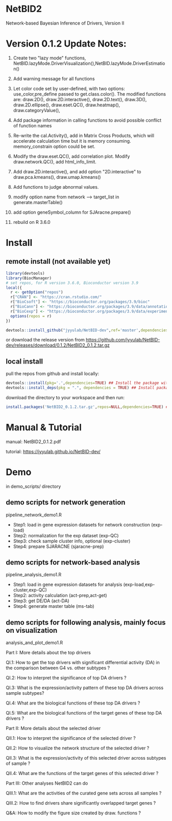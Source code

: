 # NetBID2
Network-based Bayesian Inference of Drivers, Version II

# Version 0.1.2 Update Notes:

1. Create two "lazy mode" functions, NetBID.lazyMode.DriverVisualization(),NetBID.lazyMode.DriverEstimation()

2. Add warning message for all functions

3. Let color code set by user-defined, with two options: use_color,pre_define passed to get.class.color(). 
The modified functions are: 
draw.2D(), draw.2D.interactive(), draw.2D.text(), draw.3D(), draw.2D.ellipse(), draw.eset.QC(), draw.heatmap(), draw.categoryValue(), 

4. Add package information in calling functions to avoid possible conflict of function names

5. Re-write the cal.Activity(), add in Matrix Cross Products, which will accelerate calculation time but it is memory consuming. memory_constrain option could be set.

6. Modify the draw.eset.QC(), add correlation plot. Modify draw.network.QC(), add html_info_limit. 

7. Add draw.2D.interactive(), and add option "2D.interactive" to draw.pca.kmeans(), draw.umap.kmeans()

8. Add functions to judge abnormal values.

9. modify option name from network --> target_list in generate.masterTable()

10. add option geneSymbol_column for SJAracne.prepare()

11. rebuild on R 3.6.0

# Install

## remote install (not available yet)

```R
library(devtools)
library(BiocManager)
# set repos, for R version 3.6.0, Bioconductor version 3.9
local({
  r <- getOption("repos")
  r["CRAN"] <- "https://cran.rstudio.com/"
  r["BioCsoft"] <- "https://bioconductor.org/packages/3.9/bioc"
  r["BioCann"] <- "https://bioconductor.org/packages/3.9/data/annotation"
  r["BioCexp"] <- "https://bioconductor.org/packages/3.9/data/experiment"
  options(repos = r)
})

devtools::install_github("jyyulab/NetBID-dev",ref='master',dependencies='Depends') 
```

or download the release version from https://github.com/jyyulab/NetBID-dev/releases/download/0.1.2/NetBID2_0.1.2.tar.gz

## local install

pull the repos from github and install locally:

```R
devtools::install(pkg='.',dependencies=TRUE) ## Install the package with dependencies.
devtools::install_deps(pkg = ".", dependencies = TRUE) ## Install package dependencies if needed.
```

download the directory to your workspace and then run:

```R
install.packages('NetBID2_0.1.2.tar.gz',repos=NULL,dependencies=TRUE) ## 
```

# Manual & Tutorial

manual: NetBID2_0.1.2.pdf

tutorial: https://jyyulab.github.io/NetBID-dev/

# Demo
in demo_scripts/ directory

## demo scripts for network generation 
pipeline_network_demo1.R
* Step1: load in gene expression datasets for network construction (exp-load)
* Step2: normalization for the exp dataset (exp-QC)
* Step3: check sample cluster info, optional (exp-cluster)
* Step4: prepare SJARACNE (sjaracne-prep)

## demo scripts for network-based analysis
pipeline_analysis_demo1.R
* Step1: load in gene expression datasets for analysis (exp-load,exp-cluster,exp-QC)
* Step2: activity calculation (act-prep,act-get)
* Step3: get DE/DA (act-DA)
* Step4: generate master table (ms-tab)

## demo scripts for following analysis, mainly focus on visualization
analysis_and_plot_demo1.R

Part I: More details about the top drivers

QI.1: How to get the top drivers with significant differential activity (DA) in the comparison between G4 vs. other subtypes ?

QI.2: How to interpret the significance of top DA drivers ?

QI.3: What is the expression/activity pattern of these top DA drivers across sample subtypes?

QI.4: What are the biological functions of these top DA drivers ?

QI.5: What are the biological functions of the target genes of these top DA drivers ?

Part II: More details about the selected driver

QII.1: How to interpret the significance of the selected driver ?

QII.2: How to visualize the network structure of the selected driver ?

QII.3: What is the expression/activity of this selected driver across subtypes of sample ?

QII.4: What are the functions of the target genes of this selected driver ?

Part III: Other analyses NetBID2 can do

QIII.1: What are the activities of the curated gene sets across all samples ?

QIII.2: How to find drivers share significantly overlapped target genes ?

Q&A: How to modify the figure size created by draw. functions ?

